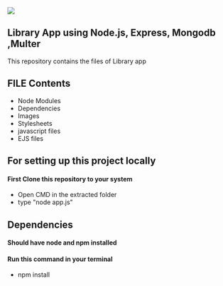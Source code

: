 ![](https://cdn1.bbcode0.com/uploads/2021/5/21/cb72c5c289507e7d266c69990d2c1d0a-full.png)

## Library App using Node.js, Express, Mongodb ,Multer
This repository contains the files of Library app

## FILE Contents
+ Node Modules
+ Dependencies
+ Images
+ Stylesheets
+ javascript files 
+ EJS files


## For setting up this project locally
####  First Clone this repository to your system
+ Open CMD in the extracted folder
+ type "node app.js"

## Dependencies
####  Should have node and npm installed
####  Run this command in your terminal
+ npm install 


